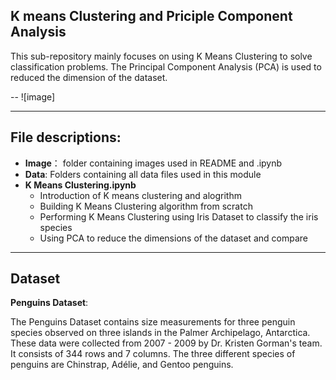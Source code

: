 ## K means Clustering and Priciple Component Analysis

This sub-repository mainly focuses on using K Means Clustering to solve classification problems. The Principal Component Analysis (PCA) is used to reduced the dimension of the dataset.

--
![image]

---
## File descriptions:
* **Image**： folder containing images used in README and .ipynb
* **Data**: Folders containing all data files used in this module
* **K Means Clustering.ipynb**
    - Introduction of K means clustering and alogrithm
    - Building K Means Clustering algorithm from scratch
    - Performing K Means Clustering using Iris Dataset to classify the iris species
    - Using PCA to reduce the dimensions of the dataset and compare

---
## Dataset
**Penguins Dataset**:

The Penguins Dataset contains size measurements for three penguin species observed on three islands in the Palmer Archipelago, Antarctica. These data were collected from 2007 - 2009 by Dr. Kristen Gorman's team. It consists of 344 rows and 7 columns. The three different species of penguins are Chinstrap, Adélie, and Gentoo penguins.


